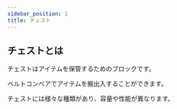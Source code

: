 ```yaml
---
sidebar_position: 1
title: チェスト
---
```


## チェストとは
チェストはアイテムを保管するためのブロックです。

ベルトコンベアでアイテムを搬出入することができます。

チェストには様々な種類があり、容量や性能が異なります。